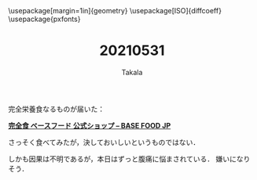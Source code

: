 ﻿---
title: 20210531
yesterday: 20210530
tomorrow: 20210601
days: 521
author: Takala
header-includes:
  - \usepackage[margin=1in]{geometry}
  - \usepackage[ISO]{diffcoeff}
  - \usepackage{pxfonts}
---




完全栄養食なるものが届いた：

**[完全食 ベースフード 公式ショップ – BASE FOOD JP](https://shop.basefood.co.jp/)**



さっそく食べてみたが，決しておいしいというものではない．


しかも因果は不明であるが，本日はずっと腹痛に悩まされている．
嫌いになりそう．
